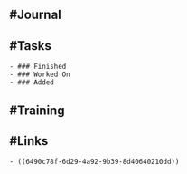 ## #Journal
## #Tasks
	- ### Finished
	- ### Worked On
	- ### Added
## #Training
## #Links
	- ((6490c78f-6d29-4a92-9b39-8d40640210dd))